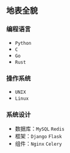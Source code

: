 ## 地表全貌

### 编程语言
  - `Python`
  - `C`
  - `Go`
  - `Rust`

### 操作系统
  - `UNIX`
  - `Linux`

### 系统设计
  - 数据库：`MySQL` `Redis`
  - 框架：`Django` `Flask`
  - 组件：`Nginx` `Celery`

 
